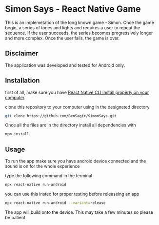 # Simon Says - React Native Game

This is an implemetation of the long known game - Simon.
Once the game begin, a series of tones and lights and requires a user to repeat the sequence. If the user succeeds, the series becomes progressively longer and more complex. Once the user fails, the game is over.


## Disclaimer

The application was developed and tested for Android only.


## Installation

first of all, make sure you have [React Native CLI install properly on your computer](https://reactnative.dev/docs/environment-setup).

clone this repository to your computer using in the designated directory
```bash
git clone https://github.com/BenSagir/SimonSays.git
```
Once all the files are in the directory install all dependencies with

```bash
npm install
```


## Usage

To run the app make sure you have android device connected and the sound is on for the whole experience 

type the following command in the terminal

```bash
npx react-native run-android
```
you can use this insted for proper testing before releaseing an app
```bash
npx react-native run-android --variant=release
```
The app will build onto the device. This may take a few minutes so please be patient

